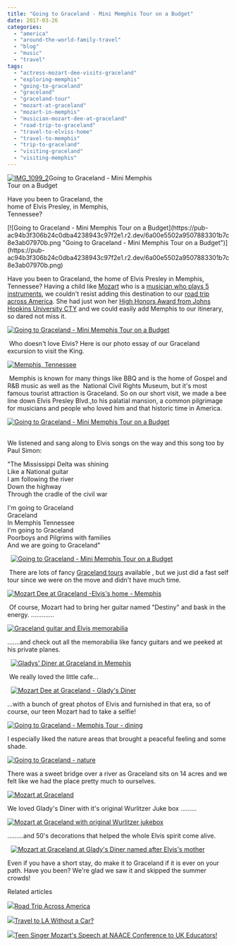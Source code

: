 ```yaml
---
title: "Going to Graceland - Mini Memphis Tour on a Budget"
date: 2017-03-26
categories: 
  - "america"
  - "around-the-world-family-travel"
  - "blog"
  - "music"
  - "travel"
tags: 
  - "actress-mozart-dee-visits-graceland"
  - "exploring-memphis"
  - "going-to-graceland"
  - "graceland"
  - "graceland-tour"
  - "mozart-at-graceland"
  - "mozart-in-memphis"
  - "musician-mozart-dee-at-graceland"
  - "road-trip-to-graceland"
  - "travel-to-elviss-home"
  - "travel-to-memphis"
  - "trip-to-graceland"
  - "visiting-graceland"
  - "visiting-memphis"
---
```


[![IMG_1099_2](https://pub-ac94b3f306b24c0dba4238943c97f2e1.r2.dev/6a00e5502a9507883301b7c8e20c9e970b.jpg "IMG_1099_2")](https://pub-ac94b3f306b24c0dba4238943c97f2e1.r2.dev/6a00e5502a9507883301b7c8e20c9e970b.jpg)Going to Graceland - Mini Memphis  
Tour on a Budget  
  
Have you been to Graceland, the  
home of Elvis Presley, in Memphis,  
Tennessee? 

<!--more--> [![Going to Graceland - Mini Memphis Tour on a Budget](https://pub-ac94b3f306b24c0dba4238943c97f2e1.r2.dev/6a00e5502a9507883301b7c8e3ab07970b.png "Going to Graceland - Mini Memphis Tour on a Budget")](https://pub-ac94b3f306b24c0dba4238943c97f2e1.r2.dev/6a00e5502a9507883301b7c8e3ab07970b.png)  
  

Have you been to Graceland, the home of Elvis Presley in Memphis, Tennessee? Having a child like [Mozart](http://soultravelers3new.local/2014/10/mozart-sings-at-the-house-of-blues.html "Mozart sings at House of Blues") who is a [musician who plays 5 instruments](http://soultravelers3new.local/2015/03/challenges-of-parenting-a-muscially-talented-child.html "raising a musician "), we couldn't resist adding this destination to our [road trip across America](http://soultravelers3new.local/2015/07/road-trip-across-america.html "road trip across the USA"). She had just won her [High Honors Award from Johns Hopkins University CTY](http://soultravelers3new.local/2015/09/mozart-wins-high-honors-award-from-johns-hopkins-university.html "High Honors Award CTY") and we could easily add Memphis to our itinerary, so dared not miss it.   
  
[![Going to Graceland - Mini Memphis Tour on a Budget](https://pub-ac94b3f306b24c0dba4238943c97f2e1.r2.dev/6a00e5502a9507883301b8d26e0d74970c.png "Going to Graceland - Mini Memphis Tour on a Budget")](https://pub-ac94b3f306b24c0dba4238943c97f2e1.r2.dev/6a00e5502a9507883301b8d26e0d74970c.png)  
  

 Who doesn't love Elvis? Here is our photo essay of our Graceland excursion to visit the King.   
  
[![Memphis, Tennessee ](https://pub-ac94b3f306b24c0dba4238943c97f2e1.r2.dev/6a00e5502a9507883301b7c8e20f06970b.png "Memphis, Tennessee ")](https://pub-ac94b3f306b24c0dba4238943c97f2e1.r2.dev/6a00e5502a9507883301b7c8e20f06970b.png)  
  
  
 Memphis is known for many things like BBQ and is the home of Gospel and R&B music as well as the  National Civil Rights Museum, but it's most famous tourist attraction is Graceland. So on our short visit, we made a bee line down Elvis Presley Blvd.,to his palatial mansion, a common pilgrimage for musicians and people who loved him and that historic time in America.  

[![Going to Graceland - Mini Memphis Tour on a Budget](https://pub-ac94b3f306b24c0dba4238943c97f2e1.r2.dev/6a00e5502a9507883301bb0987880d970d.png "Going to Graceland - Mini Memphis Tour on a Budget")](https://pub-ac94b3f306b24c0dba4238943c97f2e1.r2.dev/6a00e5502a9507883301bb0987880d970d.png)  
 

We listened and sang along to Elvis songs on the way and this song too by Paul Simon:  
  
"The Mississippi Delta was shining  
Like a National guitar  
I am following the river  
Down the highway  
Through the cradle of the civil war  
  
I'm going to Graceland  
Graceland  
In Memphis Tennessee  
I'm going to Graceland  
Poorboys and Pilgrims with families  
And we are going to Graceland"  
  

  [![Going to Graceland - Mini Memphis Tour on a Budget](https://pub-ac94b3f306b24c0dba4238943c97f2e1.r2.dev/6a00e5502a9507883301b7c8e450d2970b.png "Going to Graceland - Mini Memphis Tour on a Budget")](https://pub-ac94b3f306b24c0dba4238943c97f2e1.r2.dev/6a00e5502a9507883301b7c8e450d2970b.png)

 There are lots of fancy [Graceland tours](https://www.graceland.com "Graceland tours ") available , but we just did a fast self tour since we were on the move and didn't have much time.   
  
[![Mozart Dee at  Graceland -Elvis's home - Memphis ](https://pub-ac94b3f306b24c0dba4238943c97f2e1.r2.dev/6a00e5502a9507883301b8d26eac57970c.png "Mozart Dee at  Graceland -Elvis's home - Memphis ")](https://pub-ac94b3f306b24c0dba4238943c97f2e1.r2.dev/6a00e5502a9507883301b8d26eac57970c.png)  
  
  
 Of course, Mozart had to bring her guitar named "Destiny" and bask in the energy. .............  
  
[![Graceland guitar and Elvis memorabilia](https://pub-ac94b3f306b24c0dba4238943c97f2e1.r2.dev/6a00e5502a9507883301b7c8e451aa970b.png "Graceland guitar and Elvis memorabilia")](https://pub-ac94b3f306b24c0dba4238943c97f2e1.r2.dev/6a00e5502a9507883301b7c8e451aa970b.png)  
  
  
.......and check out all the memorabilia like fancy guitars and we peeked at his private planes.   
  

  [![Gladys' Diner  at Graceland in Memphis ](https://pub-ac94b3f306b24c0dba4238943c97f2e1.r2.dev/6a00e5502a9507883301bb09878937970d.png "Gladys' Diner  at Graceland in Memphis ")](https://pub-ac94b3f306b24c0dba4238943c97f2e1.r2.dev/6a00e5502a9507883301bb09878937970d.png)

 We really loved the little cafe...

  [![Mozart Dee at Graceland - Glady's Diner ](https://pub-ac94b3f306b24c0dba4238943c97f2e1.r2.dev/6a00e5502a9507883301b7c8e4520e970b.png "Mozart Dee at Graceland - Glady's Diner ")](https://pub-ac94b3f306b24c0dba4238943c97f2e1.r2.dev/6a00e5502a9507883301b7c8e4520e970b.png)

...with a bunch of great photos of Elvis and furnished in that era, so of course, our teen Mozart had to take a selfie!   
  
[![Going to Graceland - Memphis Tour - dining ](https://pub-ac94b3f306b24c0dba4238943c97f2e1.r2.dev/6a00e5502a9507883301bb09878847970d.png "Going to Graceland - Memphis Tour - dining ")](https://pub-ac94b3f306b24c0dba4238943c97f2e1.r2.dev/6a00e5502a9507883301bb09878847970d.png)  
  

I especially liked the nature areas that brought a peaceful feeling and some shade.   
  
[![Going to Graceland - nature ](https://pub-ac94b3f306b24c0dba4238943c97f2e1.r2.dev/6a00e5502a9507883301b7c8e450f4970b.png "Going to Graceland - nature ")](https://pub-ac94b3f306b24c0dba4238943c97f2e1.r2.dev/6a00e5502a9507883301b7c8e450f4970b.png)  
  
  
There was a sweet bridge over a river as Graceland sits on 14 acres and we felt like we had the place pretty much to ourselves.   
  
[![Mozart at  Graceland ](https://pub-ac94b3f306b24c0dba4238943c97f2e1.r2.dev/6a00e5502a9507883301b7c8e45103970b.png "Mozart at  Graceland ")](https://pub-ac94b3f306b24c0dba4238943c97f2e1.r2.dev/6a00e5502a9507883301b7c8e45103970b.png)  
  
  
We loved Glady's Diner with it's original Wurlitzer Juke box .........  
  
[![Mozart at Graceland with original Wurlitzer  jukebox ](https://pub-ac94b3f306b24c0dba4238943c97f2e1.r2.dev/6a00e5502a9507883301bb098788b2970d.png "Mozart at Graceland with original Wurlitzer  jukebox ")](https://pub-ac94b3f306b24c0dba4238943c97f2e1.r2.dev/6a00e5502a9507883301bb098788b2970d.png)  
  
  
.........and 50's decorations that helped the whole Elvis spirit come alive.   
  

  [![Mozart at Graceland at Glady's Diner named after Elvis's mother ](https://pub-ac94b3f306b24c0dba4238943c97f2e1.r2.dev/6a00e5502a9507883301b8d26eab74970c.png "Mozart at Graceland at Glady's Diner named after Elvis's mother ")](https://pub-ac94b3f306b24c0dba4238943c97f2e1.r2.dev/6a00e5502a9507883301b8d26eab74970c.png)

Even if you have a short stay, do make it to Graceland if it is ever on your path. Have you been? We're glad we saw it and skipped the summer crowds!

Related articles

[![](http://i.zemanta.com/354543600_80_80.jpg)](http://soultravelers3new.local/2015/07/road-trip-across-america.html)[Road Trip Across America](http://soultravelers3new.local/2015/07/road-trip-across-america.html)

[![](http://i.zemanta.com/355703992_80_80.jpg)](http://soultravelers3new.local/2015/08/travel-to-la-without-a-car-.html)[Travel to LA Without a Car?](http://soultravelers3new.local/2015/08/travel-to-la-without-a-car-.html)

[![](http://i.zemanta.com/341931598_80_80.jpg)](http://soultravelers3new.local/2015/05/teen-singer-mozarts-speech-at-naace-conference-to-uk-educators.html)[Teen Singer Mozart's Speech at NAACE Conference to UK Educators!](http://soultravelers3new.local/2015/05/teen-singer-mozarts-speech-at-naace-conference-to-uk-educators.html)
